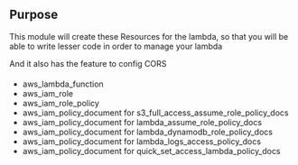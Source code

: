 ## Purpose 
This module will create these Resources for the lambda, so that you will be able to write lesser code in order to 
manage your lambda

And it also has the feature to config CORS

#### 
* aws_lambda_function
* aws_iam_role
* aws_iam_role_policy
* aws_iam_policy_document for s3_full_access_assume_role_policy_docs
* aws_iam_policy_document for lambda_assume_role_policy_docs
* aws_iam_policy_document for lambda_dynamodb_role_policy_docs
* aws_iam_policy_document for lambda_logs_access_policy_docs
* aws_iam_policy_document for quick_set_access_lambda_policy_docs
